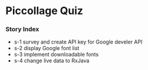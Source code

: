 # Piccollage Quiz

### Story Index
* s-1 survey and create API key for Google develer API
* s-2 display Google font list
* s-3 implement downloadable fonts
* s-4 change live data to RxJava